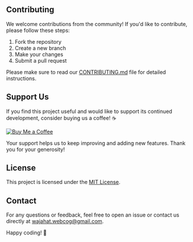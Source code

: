 ## Contributing

We welcome contributions from the community! If you'd like to contribute, please follow these steps:

1. Fork the repository
2. Create a new branch
3. Make your changes
4. Submit a pull request

Please make sure to read our [CONTRIBUTING.md](CONTRIBUTING.md) file for detailed instructions.

## Support Us

If you find this project useful and would like to support its continued development, consider buying us a coffee! ☕ 

[![Buy Me a Coffee](https://img.buymeacoffee.com/button-api/?text=Buy%20me%20a%20coffee&emoji=&slug=webcog&button_colour=FFDD00&font_colour=000000&font_family=Cookie&outline_colour=000000&coffee_colour=ffffff)](https://buymeacoffee.com/webcog)

Your support helps us to keep improving and adding new features. Thank you for your generosity!

## License

This project is licensed under the [MIT License](LICENSE).

## Contact

For any questions or feedback, feel free to open an issue or contact us directly at [wajahat.webcog@gmail.com](mailto:wajahat.webcog@gmail.com).

Happy coding! 🎉

